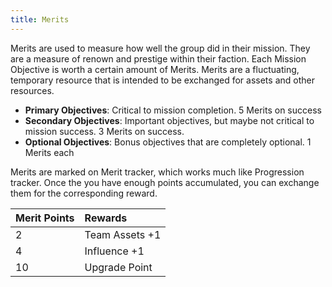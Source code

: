 ```yaml
---
title: Merits
---
```

Merits are used to measure how well the group did in their mission. They are a measure of renown and prestige within their faction. Each Mission Objective is worth a certain amount of Merits. Merits are a fluctuating, temporary resource that is intended to be exchanged for assets and other resources.

- **Primary Objectives**: Critical to mission completion. 5 Merits on success
- **Secondary Objectives**: Important objectives, but maybe not critical to mission success. 3 Merits on success.
- **Optional Objectives**: Bonus objectives that are completely optional. 1 Merits each

Merits are marked on Merit tracker, which works much like Progression tracker. Once the you have enough points accumulated, you can exchange them for the corresponding reward.

| Merit Points | Rewards        |
|:------------ |:-------------- |
| 2            | Team Assets +1 |
| 4            | Influence +1   |
| 10           | Upgrade Point  |
